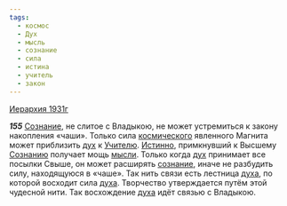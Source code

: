 ```yaml
---
tags:
  - космос
  - Дух
  - мысль
  - сознание
  - сила
  - истина
  - учитель
  - закон
---
```


[Иерархия 1931г](/agni/1931)

___155___
[Сознание](/tag/#[сознание](/tag/#сознание)), не слитое с Владыкою, не может устремиться к закону накопления «чаши». Только сила [космического](/tag/#космос) явленного Магнита может приблизить [дух](/tag/#Дух) к [Учителю](/tag/#учитель). [Истинно](/tag/#истина), примкнувший к Высшему [Сознанию](/tag/#[сознание](/tag/#сознание)) получает мощь [мысли](/tag/#мысль). Только когда [дух](/tag/#Дух) принимает все посылки Свыше, он может расширять [сознание](/tag/#сознание), иначе не разбудить силу, находящуюся в «чаше». Так нить связи есть лестница [духа](/tag/#Дух), по которой восходит сила [духа](/tag/#Дух). Творчество утверждается путём этой чудесной нити. Так восхождение [духа](/tag/#Дух) идёт связью с Владыкою.   

